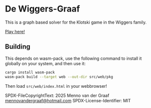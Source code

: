 # De Wiggers-Graaf

This is a graph based solver for the Klotski game in the Wiggers family.

[Play here!](https://mercotui.com/wiggers-graaf)

## Building

This depends on wasm-pack,
use the following command to install it globally on your system, and then use it:

```bash
cargo install wasm-pack
wasm-pack build --target web --out-dir src/web/pkg
```

Then load `src/web/index.html` in your webbrowser!

SPDX-FileCopyrightText: 2025 Menno van der Graaf <mennovandergraaf@hotmail.com>
SPDX-License-Identifier: MIT

